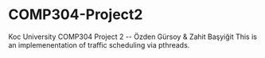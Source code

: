 # COMP304-Project2

Koc University COMP304 Project 2 -- Özden Gürsoy & Zahit Başyiğit
This is an implemenentation of traffic scheduling via pthreads.

